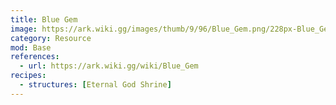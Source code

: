 ```yaml
---
title: Blue Gem
image: https://ark.wiki.gg/images/thumb/9/96/Blue_Gem.png/228px-Blue_Gem.png
category: Resource
mod: Base
references:
  - url: https://ark.wiki.gg/wiki/Blue_Gem
recipes:
  - structures: [Eternal God Shrine]
---
```


